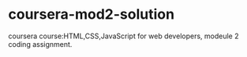 # coursera-mod2-solution
coursera course:HTML,CSS,JavaScript for web developers, modeule 2 coding assignment.
